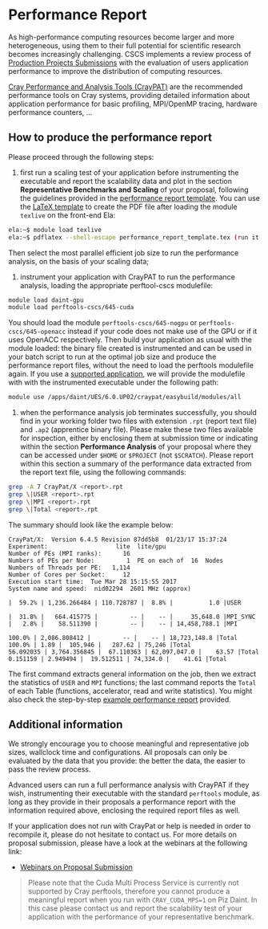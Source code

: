 # Performance Report

As high-performance computing resources become larger and more heterogeneous,
using them to their full potential for scientific research becomes increasingly
challenging. 
CSCS implements a review process of [Production Projects Submissions](http://www.cscs.ch/user_lab/allocation_schemes/submission100/index.html) with the evaluation of users application performance to improve the distribution of computing resources.

[Cray Performance and Analysis Tools (CrayPAT)](/scientific_computing/code_analysis/craypat) are the recommended performance tools on Cray systems, providing detailed information about application performance for basic profiling, MPI/OpenMP tracing, hardware performance counters, ...

## How to produce the performance report

Please proceed through the following steps:

1. first run a scaling test of your application before instrumenting the executable and report the scalability data and plot in the section __Representative Benchmarks and Scaling__ of your proposal, following the guidelines provided in the [performance report template](performance_report_template.pdf). You can use the [LaTeX template](performance_report_template.tex) to create the PDF file after loading the module `texlive` on the front-end Ela:
 ```bash
ela:~$ module load texlive 
ela:~$ pdflatex --shell-escape performance_report_template.tex (run it twice)
 ```
  Then select the most parallel efficient job size to run the performance analysis, on the basis of your scaling data;
 
1. instrument your application with CrayPAT to run the performance analysis, loading the appropriate perftool-cscs modulefile: 
 ```bash
 module load daint-gpu
 module load perftools-cscs/645-cuda
 ```
 You should load the module `perftools-cscs/645-nogpu` or `perftools-cscs/645-openacc` instead if your code does not make use of the GPU or if it uses OpenACC respectively. Then build your application as usual with the module loaded: the binary file created is instrumented and can be used in your batch script to run at the optimal job size and produce the performance report files, without the need to load the perftools modulefile again. If you use a [supported application](/scientific_computing/supported_applications), we will provide the modulefile with with the instrumented executable under the following path:
 ```bash
 module use /apps/daint/UES/6.0.UP02/craypat/easybuild/modules/all
 ```
 
1. when the performance analysis job terminates successfully, you should find in your working folder two files with extension `.rpt` (report text file) and `.ap2` (apprentice binary file). Please make these two files available for inspection, either by enclosing them at submission time or indicating within the section __Performance Analysis__ of your proposal where they can be accessed under `$HOME` or `$PROJECT` (not `$SCRATCH`). Please report within this section a summary of the performance data extracted from the report text file, using the following commands:
 ```bash
 grep -A 7 CrayPat/X <report>.rpt
 grep \|USER <report>.rpt
 grep \|MPI <report>.rpt
 grep \|Total <report>.rpt
 ```
 The summary should look like the example below:
 ```text
 CrayPat/X:  Version 6.4.5 Revision 87dd5b8  01/23/17 15:37:24
 Experiment:                   lite  lite/gpu     
 Number of PEs (MPI ranks):      16
 Numbers of PEs per Node:         1  PE on each of  16  Nodes
 Numbers of Threads per PE:   1,114
 Number of Cores per Socket:     12
 Execution start time:  Tue Mar 28 15:15:55 2017
 System name and speed:  nid02294  2601 MHz (approx)
 
 |  59.2% | 1,236.266484 | 110.728787 |  8.8% |          1.0 |USER
 
 |  31.8% |   664.415775 |         -- |    -- |     35,648.0 |MPI_SYNC
 |   2.8% |    58.511390 |         -- |    -- | 14,458,788.1 |MPI

 100.0% | 2,086.808412 |         -- |    -- | 18,723,148.8 |Total
 100.0% | 1.89 |  105,946 |   287.62 | 75,246 |Total
 56.092035 | 3,764.356845 |  67.110363 | 62,097,047.0 |    63.57 |Total
 0.151159 | 2.949494 |  19.512511 | 74,334.0 |    41.61 |Total
```
The first command extracts general information on the job, then we extract the statistics of `USER` and `MPI` functions; the last command reports the `Total` of each Table (functions, accelerator, read and write statistics). You might also check the step-by-step [example performance report](example_performance_report) provided.

## Additional information

We strongly encourage you to choose meaningful and representative job sizes,
wallclock time and configurations. All proposals can only be evaluated by the
data that you provide: the better the data, the easier to pass the review process.

Advanced users can run a full performance analysis with CrayPAT if they wish,
instrumenting their executable with the standard `perftools` module, as long as
they provide in their proposals a performance report with the information
required above, enclosing the required report files as well.

If your application does not run with CrayPat or help is needed in order to
recompile it, please do not hesitate to contact us. For more details on
proposal submission, please have a look at the webinars at the following link:
* [Webinars on Proposal Submission](https://www.youtube.com/playlist?list=PL1tk5lGm7zvRnZJZQkVyC9wx-_1eiEJ5v)

> Please note that the Cuda Multi Process Service is currently not supported by Cray perftools, therefore you cannot produce a meaningful report when you run with `CRAY_CUDA_MPS=1` on Piz Daint. In this case please contact us and report the scalability test of your application with the performance of your representative benchmark.
